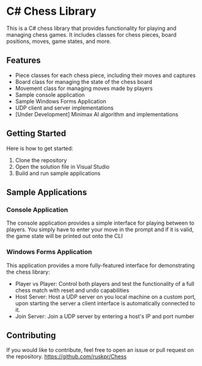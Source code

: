 

# C# Chess Library

This is a C# chess library that provides functionality for playing and managing chess games. It includes classes for chess pieces, board positions, moves, game states, and more. 

## Features

- Piece classes for each chess piece, including their moves and captures
- Board class for managing the state of the chess board
- Movement class for managing moves made by players
- Sample console application
- Sample Windows Forms Application
- UDP client and server implementations
- [Under Development] Minimax AI algorithm and implementations

## Getting Started

Here is how to get started: 

1. Clone the repository
2. Open the solution file in Visual Studio
3. Build and run sample applications

## Sample Applications

### Console Application

The console application provides a simple interface for playing between to players. You simply have to enter your move in the prompt and if it is valid, the game state will be printed out onto the CLI

### Windows Forms Application

This application provides a more fully-featured interface for demonstrating the chess library:
- Player vs Player: Control both players and test the functionality of a full chess match with reset and undo capabilities
- Host Server: Host a UDP server on you local machine on a custom port, upon starting the server a client interface is automatically connected to it.
- Join Server: Join a UDP server by entering a host's IP and port number

## Contributing

If you would like to contribute, feel free to open an issue or pull request on the repository. 
https://github.com/ruskpr/Chess
